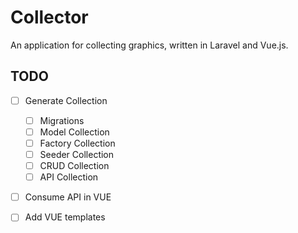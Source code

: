 # Collector

An application for collecting graphics, written in Laravel and Vue.js.

## TODO

- [ ] Generate Collection

  - [ ]  Migrations
  - [ ] Model Collection
  - [ ] Factory Collection
  - [ ] Seeder Collection
  - [ ] CRUD Collection
  - [ ] API Collection

- [ ] Consume API in VUE
- [ ] Add VUE templates
